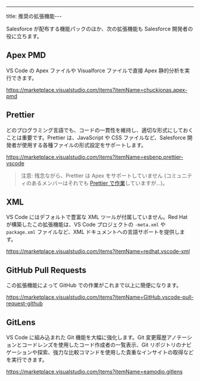 ---
title: 推奨の拡張機能---

Salesforce が配布する機能パックのほか、次の拡張機能も Salesforce 開発者の役に立ちます。

## Apex PMD

VS Code の Apex ファイルや Visualforce ファイルで直接 Apex 静的分析を実行できます。

<https://marketplace.visualstudio.com/items?itemName=chuckjonas.apex-pmd>

## Prettier

どのプログラミング言語でも、コードの一貫性を維持し、適切な形式にしておくことは重要です。Prettier は、JavaScript や CSS ファイルなど、Salesforce 開発者が使用する各種ファイルの形式設定をサポートします。

<https://marketplace.visualstudio.com/items?itemName=esbenp.prettier-vscode>

> 注意: 残念ながら、Prettier は Apex をサポートしていません \(コミュニティのあるメンバーはそれでも [Prettier で作業](https://github.com/dangmai/prettier-plugin-apex)していますが...\)。

## XML

VS Code にはデフォルトで豊富な XML ツールが付属していません。Red Hat が構築したこの拡張機能は、VS Code プロジェクトの `-meta.xml` や `package.xml` ファイルなど、XML ドキュメントへの言語サポートを提供します。

<https://marketplace.visualstudio.com/items?itemName=redhat.vscode-xml>

## GitHub Pull Requests

この拡張機能によって GitHub での作業がこれまで以上に簡便になります。

<https://marketplace.visualstudio.com/items?itemName=GitHub.vscode-pull-request-github>

## GitLens

VS Code に組み込まれた Git 機能を大幅に強化します。Git 変更履歴アノテーションとコードレンズを使用したコード作成者の一覧表示、Git リポジトリのナビゲーションや探索、強力な比較コマンドを使用した貴重なインサイトの取得などを実行できます。

<https://marketplace.visualstudio.com/items?itemName=eamodio.gitlens>
